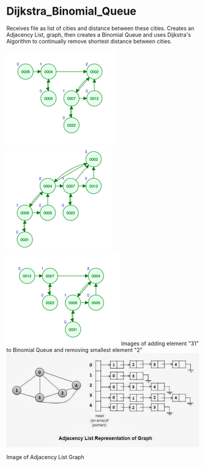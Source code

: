 # Dijkstra_Binomial_Queue
Receives file as list of cities and distance between these cities. Creates an Adjacency List, graph, 
then creates a Binomial Queue and uses Dijkstra's Algorithm to continually remove shortest distance between cities.

![alt text](https://github.com/BrentLeeSF/Dijkstra_Binomial_Queue/blob/master/Binomial_Queue_Pictures/1.png)
![alt text](https://github.com/BrentLeeSF/Dijkstra_Binomial_Queue/blob/master/Binomial_Queue_Pictures/2.png)
![alt text](https://github.com/BrentLeeSF/Dijkstra_Binomial_Queue/blob/master/Binomial_Queue_Pictures/3.png)
Images of adding element "31" to Binomial Queue and removing smallest element "2"
![alt text](https://github.com/BrentLeeSF/Dijkstra_Binomial_Queue/blob/master/Binomial_Queue_Pictures/AdjacencyList.JPG)

Image of Adjacency List Graph
